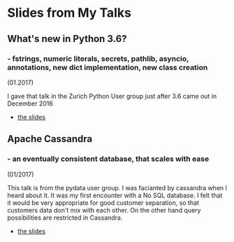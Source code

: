 # Slides from My Talks

## What's new in Python 3.6?
### - fstrings, numeric literals, secrets, pathlib, asyncio, annotations, new dict implementation, new class creation
(01.2017)

I gave that talk in the Zurich Python User group just after 3.6 came out in December 2016
- [the slides](python3_6-talk/python3_6.html#/1) 

## Apache Cassandra 
### - an eventually consistent database, that scales with ease
(01/2017)

This talk is from the pydata user group. I was facianted by cassandra when I heard about it. It was my first encounter with a No SQL database. I felt that it would be very appropriate for good customer separation, so that customers data don't mix with each other. On the other hand query possibilities are restricted in Cassandra.
- [the slides](cassandra-talk/cassandra.html#/1)
